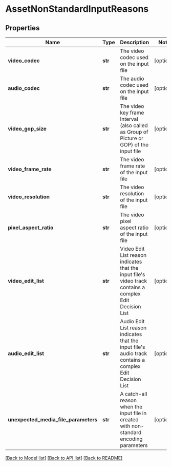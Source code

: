 # AssetNonStandardInputReasons

## Properties
Name | Type | Description | Notes
------------ | ------------- | ------------- | -------------
**video_codec** | **str** | The video codec used on the input file | [optional] 
**audio_codec** | **str** | The audio codec used on the input file | [optional] 
**video_gop_size** | **str** | The video key frame Interval (also called as Group of Picture or GOP) of the input file | [optional] 
**video_frame_rate** | **str** | The video frame rate of the input file | [optional] 
**video_resolution** | **str** | The video resolution of the input file | [optional] 
**pixel_aspect_ratio** | **str** | The video pixel aspect ratio of the input file | [optional] 
**video_edit_list** | **str** | Video Edit List reason indicates that the input file&#39;s video track contains a complex Edit Decision List | [optional] 
**audio_edit_list** | **str** | Audio Edit List reason indicates that the input file&#39;s audio track contains a complex Edit Decision List | [optional] 
**unexpected_media_file_parameters** | **str** | A catch-all reason when the input file in created with non-standard encoding parameters | [optional] 

[[Back to Model list]](../README.md#documentation-for-models) [[Back to API list]](../README.md#documentation-for-api-endpoints) [[Back to README]](../README.md)


